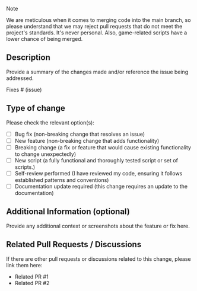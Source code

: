 > [!NOTE]
> We are meticulous when it comes to merging code into the main branch, so please understand that we may reject pull requests that do not meet the project's standards. It's never personal. Also, game-related scripts have a lower chance of being merged.

## Description

Provide a summary of the changes made and/or reference the issue being addressed.

Fixes # (issue)

## Type of change
Please check the relevant option(s):

- [ ] Bug fix (non-breaking change that resolves an issue)
- [ ] New feature (non-breaking change that adds functionality)
- [ ] Breaking change (a fix or feature that would cause existing functionality to change unexpectedly)
- [ ] New script (a fully functional and thoroughly tested script or set of scripts.)
- [ ] Self-review performed (I have reviewed my code, ensuring it follows established patterns and conventions)
- [ ] Documentation update required (this change requires an update to the documentation)

## Additional Information (optional)
Provide any additional context or screenshots about the feature or fix here.


## Related Pull Requests / Discussions

If there are other pull requests or discussions related to this change, please link them here:
- Related PR #1
- Related PR #2

